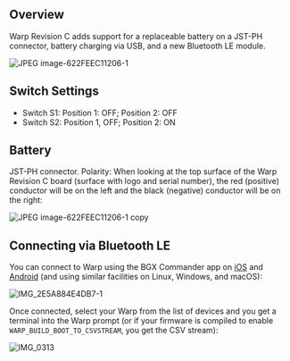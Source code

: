 ## Overview
Warp Revision C adds support for a replaceable battery on a JST-PH connector, battery charging via USB, and a new Bluetooth LE module.

![JPEG image-622FEEC11206-1](https://user-images.githubusercontent.com/86417/137297952-f049b295-af8a-4928-ba61-302ee4fa7dd8.jpeg)


## Switch Settings
- Switch S1: Position 1: OFF; Position 2: OFF
- Switch S2: Position 1, OFF; Position 2: ON

## Battery
JST-PH connector. Polarity: When looking at the top surface of the Warp Revision C board (surface with logo and serial number), the red (positive) conductor will be on the left and the black (negative) conductor will be on the right:

![JPEG image-622FEEC11206-1 copy](https://user-images.githubusercontent.com/86417/137298478-f8602ade-aa2a-4593-acb4-779662c9fb7c.jpeg)


## Connecting via Bluetooth LE
You can connect to Warp using the BGX Commander app on [iOS](https://apps.apple.com/us/app/bgxcommander/id1350920514) and [Android](https://play.google.com/store/apps/details?id=com.silabs.bgxcommander&hl=en_GB&gl=US) (and using similar facilities on Linux, Windows, and macOS):

![IMG_2E5A884E4DB7-1](https://user-images.githubusercontent.com/86417/137298960-21c838d0-3f32-42a1-8cf9-06355bbdd39c.jpeg)

Once connected, select your Warp from the list of devices and you get a terminal into the Warp prompt (or if your firmware is compiled to enable `WARP_BUILD_BOOT_TO_CSVSTREAM`, you get the CSV stream):

![IMG_0313](https://user-images.githubusercontent.com/86417/137297431-26b0c48a-131a-49e0-b8c4-42d4a6dbc8f6.PNG)
